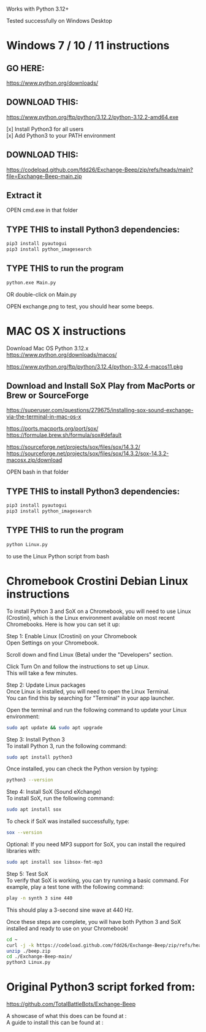 Works with Python 3.12+    
    
Tested successfully on Windows Desktop    
    
    
Windows 7 / 10 / 11 instructions    
================================    
    
GO HERE:    
--------    
  https://www.python.org/downloads/    
    
DOWNLOAD THIS:    
--------------    
  https://www.python.org/ftp/python/3.12.2/python-3.12.2-amd64.exe    
    
  [x] Install Python3 for all users    
  [x] Add Python3 to your PATH environment    
    
DOWNLOAD THIS:    
--------------    
  https://codeload.github.com/fdd26/Exchange-Beep/zip/refs/heads/main?file=Exchange-Beep-main.zip    
    
Extract it    
----------    
    
OPEN cmd.exe in that folder    
    
TYPE THIS to install Python3 dependencies:    
------------------------------------------    
  ```sh    
  pip3 install pyautogui    
  pip3 install python_imagesearch    
  ```    
    
TYPE THIS to run the program    
----------------------------    
  ```sh    
  python.exe Main.py    
  ```    
    
OR double-click on Main.py    
    
OPEN exchange.png to test, you should hear some beeps.    
    
    
    
MAC OS X instructions    
=====================    
    
Download Mac OS Python 3.12.x    
https://www.python.org/downloads/macos/    
    
https://www.python.org/ftp/python/3.12.4/python-3.12.4-macos11.pkg    
    
Download and Install SoX Play from MacPorts or Brew or SourceForge    
------------------------------------------------------------------    
https://superuser.com/questions/279675/installing-sox-sound-exchange-via-the-terminal-in-mac-os-x    
    
https://ports.macports.org/port/sox/    
https://formulae.brew.sh/formula/sox#default    
    
https://sourceforge.net/projects/sox/files/sox/14.3.2/    
https://sourceforge.net/projects/sox/files/sox/14.3.2/sox-14.3.2-macosx.zip/download    
    
    
OPEN bash in that folder    
    
TYPE THIS to install Python3 dependencies:    
------------------------------------------    
  ```sh    
  pip3 install pyautogui    
  pip3 install python_imagesearch    
  ```    
    
TYPE THIS to run the program    
----------------------------    
    
  ```sh    
  python Linux.py    
  ```    
    
to use the Linux Python script from bash
    
    
    
    
    
    
Chromebook Crostini Debian Linux instructions    
=============================================    
  To install Python 3 and SoX on a Chromebook, you will need to use Linux (Crostini), which is the Linux environment available on most recent Chromebooks. Here is how you can set it up:    
    
  Step 1: Enable Linux (Crostini) on your Chromebook    
  Open Settings on your Chromebook.    
    
  Scroll down and find Linux (Beta) under the "Developers" section.    
    
  Click Turn On and follow the instructions to set up Linux.    
  This will take a few minutes.    
    
  Step 2: Update Linux packages    
  Once Linux is installed, you will need to open the Linux Terminal.    
  You can find this by searching for "Terminal" in your app launcher.    
    
  Open the terminal and run the following command to update your Linux environment:    
    
    
  ```sh    
  sudo apt update && sudo apt upgrade    
  ```    
    
  Step 3: Install Python 3    
  To install Python 3, run the following command:    
    
    
  ```sh    
  sudo apt install python3    
  ```    
    
  Once installed, you can check the Python version by typing:    
    
    
  ```sh    
  python3 --version
  ```    
    
  Step 4: Install SoX (Sound eXchange)    
  To install SoX, run the following command:    
    
    
  ```sh    
  sudo apt install sox    
  ```    
    
  To check if SoX was installed successfully, type:    
    
  ```sh    
  sox --version    
  ```    
  
  Optional: If you need MP3 support for SoX, you can install the required libraries with:    
    
    
  ```sh    
  sudo apt install sox libsox-fmt-mp3    
  ```    
    
  Step 5: Test SoX    
  To verify that SoX is working, you can try running a basic command. For example, play a test tone with the following command:    
    
  ```sh    
  play -n synth 3 sine 440    
  ```    
    
  This should play a 3-second sine wave at 440 Hz.    
    
  Once these steps are complete, you will have both Python 3 and SoX installed and ready to use on your Chromebook!    
    
    
  ```sh    
  cd ~    
  curl -j -k https://codeload.github.com/fdd26/Exchange-Beep/zip/refs/heads/main?filename=beep.zip --output beep.zip    
  unzip ./beep.zip    
  cd ./Exchange-Beep-main/    
  python3 Linux.py    
  ```    
    
    
Original Python3 script forked from:    
====================================    
  https://github.com/TotalBattleBots/Exchange-Beep    
    
    
A showcase of what this does can be found at :    
A guide to install this can be found at      :    
    